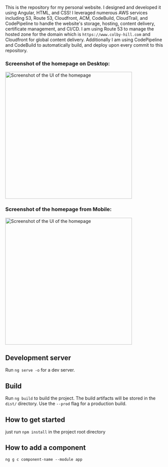 This is the repository for my personal website. I designed and developed it using Angular, HTML, and CSS! 
I leveraged numerous AWS services including S3, Route 53, Cloudfront, ACM, CodeBuild, CloudTrail, and CodePipeline to handle the website's storage, hosting, content delivery, certificate management, and CI/CD. I am using Route 53 to manage the hosted zone for the domain which is `https://www.colby-hill.com` and Cloudfront for global content delivery. Additionally I am using CodePipeline and CodeBuild to automatically build, and deploy upon every commit to this repository.



### Screenshot of the homepage on Desktop:
<img src="https://i.imgur.com/aFEZjei.png" height="400" alt="Screenshot of the UI of the homepage">

### Screenshot of the homepage from Mobile:
<img src="https://i.imgur.com/540FFTZ.jpg" height="400" alt="Screenshot of the UI of the homepage">

## Development server

Run `ng serve -o` for a dev server.


## Build

Run `ng build` to build the project. The build artifacts will be stored in the `dist/` directory. Use the `--prod` flag for a production build.

## How to get started
just run `npm install` in the project root directory

## How to add a component
`ng g c component-name --module app`